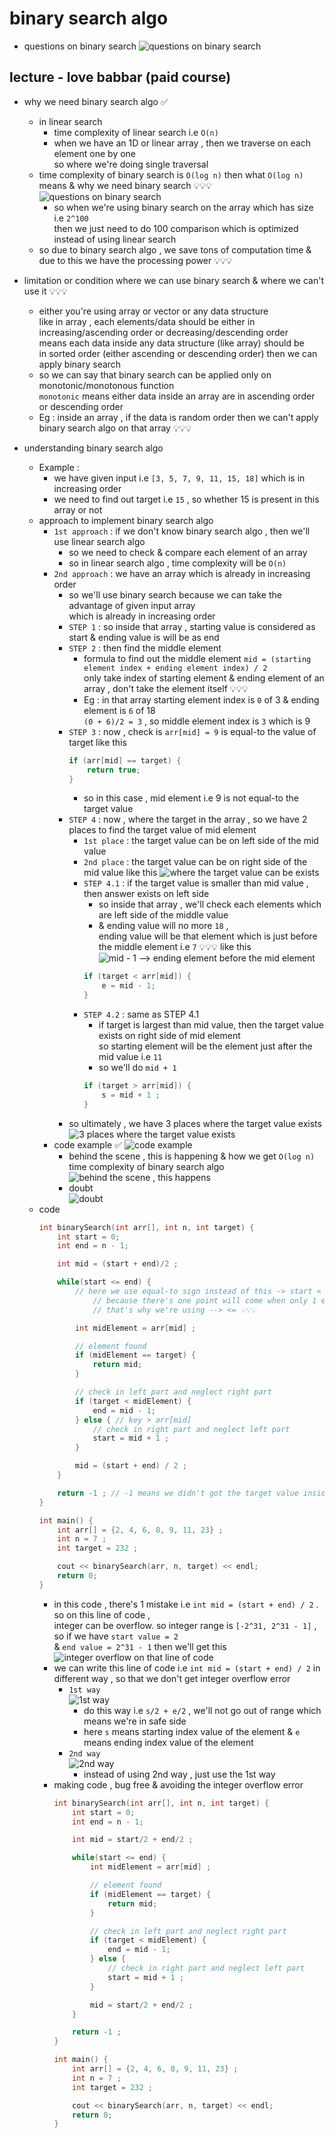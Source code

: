 # binary search algo

- questions on binary search
    ![questions on binary search](../../notes-pics/16-1-lecture/love-babbar/lecture-16-1-0.png)

## lecture - love babbar (paid course)

- why we need binary search algo ✅
    - in linear search
        - time complexity of linear search i.e `O(n)`
        - when we have an 1D or linear array , then we traverse on each element one by one <br> 
            so where we're doing single traversal
    - time complexity of binary search is `O(log n)` then what `O(log n)` means & why we need binary search 💡💡💡
        ![questions on binary search](../../notes-pics/16-1-lecture/love-babbar/lecture-16-1-1.png)
        - so when we're using binary search on the array which has size i.e `2^100` <br>
            then we just need to do 100 comparison which is optimized instead of using linear search
    - so due to binary search algo , we save tons of computation time & due to this we have the processing power 💡💡💡
- limitation or condition where we can use binary search & where we can't use it 💡💡💡
    - either you're using array or vector or any data structure <br>
        like in array , each elements/data should be either in increasing/ascending order or decreasing/descending order <br>
        means each data inside any data structure (like array) should be <br>
        in sorted order (either ascending or descending order) then we can apply binary search
    - so we can say that binary search can be applied only on monotonic/monotonous function <br>
        `monotonic` means either data inside an array are in ascending order or descending order
    - Eg : inside an array , if the data is random order then we can't apply binary search algo on that array 💡💡💡

- understanding binary search algo
    - Example : 
        - we have given input i.e `[3, 5, 7, 9, 11, 15, 18]` which is in increasing order
        - we need to find out target i.e `15` , so whether 15 is present in this array or not
    - approach to implement binary search algo
        - `1st approach` : if we don't know binary search algo , then we'll use linear search algo
            - so we need to check & compare each element of an array
            - so in linear search algo , time complexity will be `O(n)`
        - `2nd approach` : we have an array which is already in increasing order
            - so we'll use binary search because we can take the advantage of given input array <br>
                which is already in increasing order
            - `STEP 1` : so inside that array , starting value is considered as start & ending value is will be as end
            - `STEP 2` : then find the middle element 
                - formula to find out the middle element
                    `mid = (starting element index + ending element index) / 2` <br>
                    only take index of starting element & ending element of an array , don't take the element itself 💡💡💡
                - Eg : in that array starting element index is `0` of 3 & ending element is `6` of 18 <br>
                    `(0 + 6)/2 = 3` , so middle element index is `3` which is 9
            - `STEP 3` : now , check is `arr[mid] = 9` is equal-to the value of target like this
                ```cpp
                if (arr[mid] == target) {
                    return true;
                }
                ```
                - so in this case , mid element i.e 9 is not equal-to the target value
            - `STEP 4` : now , where the target in the array , so we have 2 places to find the target value of mid element
                - `1st place` : the target value can be on left side of the mid value
                - `2nd place`  : the target value can be on right side of the mid value like this
                    ![where the target value can be exists](../../notes-pics/16-1-lecture/love-babbar/lecture-16-1-2.png)
                - `STEP 4.1` : if the target value is smaller than mid value , then answer exists on left side 
                    - so inside that array , we'll check each elements which are left side of the middle value 
                    - & ending value will no more `18` , <br>
                        ending value will be that element which is just before the middle element i.e `7` 💡💡💡 like this
                            ![mid - 1 --> ending element before the mid element](../../notes-pics/16-1-lecture/love-babbar/lecture-16-1-3.png)
                    ```cpp
                    if (target < arr[mid]) {
                        e = mid - 1;
                    }
                    ```
                - `STEP 4.2` : same as STEP 4.1 
                    - if target is largest than mid value, then the target value exists on right side of mid element <br>
                        so starting element will be the element just after the mid value i.e `11`
                    - so we'll do `mid + 1`
                    ```cpp
                    if (target > arr[mid]) {
                        s = mid + 1 ; 
                    }
                    ``` 
            - so ultimately , we have 3 places where the target value exists
                ![3 places where the target value exists](../../notes-pics/16-1-lecture/love-babbar/lecture-16-1-4.png)
        - code example ✅
            ![code example](../../notes-pics/16-1-lecture/love-babbar/lecture-16-1-5.png)
            - behind the scene , this is happening & how we get `O(log n)` time complexity of binary search algo 
                ![behind the scene , this happens](../../notes-pics/16-1-lecture/love-babbar/lecture-16-1-6.png)
            - doubt <br>
                ![doubt](../../notes-pics/16-1-lecture/love-babbar/lecture-16-1-7.png)
    - code 
        ```cpp
        int binarySearch(int arr[], int n, int target) {
            int start = 0;
            int end = n - 1;

            int mid = (start + end)/2 ;

            while(start <= end) {
                // here we use equal-to sign instead of this -> start < end
                    // because there's one point will come when only 1 element left & that element will be start & end also 
                    // that's why we're using --> <= 💡💡💡

                int midElement = arr[mid] ;

                // element found
                if (midElement == target) {
                    return mid;
                }

                // check in left part and neglect right part
                if (target < midElement) {
                    end = mid - 1;
                } else { // key > arr[mid]
                    // check in right part and neglect left part
                    start = mid + 1 ;
                }

                mid = (start + end) / 2 ;
            }

            return -1 ; // -1 means we didn't got the target value inside the array
        }

        int main() {
            int arr[] = {2, 4, 6, 8, 9, 11, 23} ;
            int n = 7 ;
            int target = 232 ;

            cout << binarySearch(arr, n, target) << endl;
            return 0;
        }
        ```
        - in this code , there's 1 mistake i.e `int mid = (start + end) / 2` . so on this line of code , <br>
            integer can be overflow. so integer range is `[-2^31, 2^31 - 1]` , so if we have `start value = 2` <br>
            & `end value = 2^31 - 1` then we'll get this <br>
            ![integer overflow on that line of code](../../notes-pics/16-1-lecture/love-babbar/lecture-16-1-8.png)
        - we can write this line of code i.e `int mid = (start + end) / 2` in different way , so that we don't get integer overflow error
            - `1st way` <br>
                ![1st way](../../notes-pics/16-1-lecture/love-babbar/lecture-16-1-9.png)
                - do this way i.e `s/2 + e/2` , we'll not go out of range which means we're in safe side
                - here `s` means starting index value of the element & `e` means ending index value of the element 
            - `2nd way` <br>
                ![2nd way](../../notes-pics/16-1-lecture/love-babbar/lecture-16-1-10.png)
                - instead of using 2nd way , just use the 1st way 
        - making code , bug free & avoiding the integer overflow error
            ```cpp
            int binarySearch(int arr[], int n, int target) {
                int start = 0;
                int end = n - 1;

                int mid = start/2 + end/2 ;

                while(start <= end) {
                    int midElement = arr[mid] ;

                    // element found
                    if (midElement == target) {
                        return mid;
                    }

                    // check in left part and neglect right part
                    if (target < midElement) {
                        end = mid - 1;
                    } else { 
                        // check in right part and neglect left part
                        start = mid + 1 ;
                    }

                    mid = start/2 + end/2 ;
                }

                return -1 ; 
            }

            int main() {
                int arr[] = {2, 4, 6, 8, 9, 11, 23} ;
                int n = 7 ;
                int target = 232 ;

                cout << binarySearch(arr, n, target) << endl;
                return 0;
            }
            ```